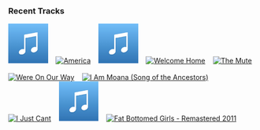### Recent Tracks
[<img src='https://github.com/atfinke/atfinke/blob/master/placeholder.jpeg?raw=true' width='16%' height='16%' alt='Bones'>](https://www.last.fm/music/red%2bseptember%2bsun/_/bones)&nbsp;&nbsp;&nbsp;&nbsp;[<img src='https://lastfm.freetls.fastly.net/i/u/300x300/e1488e759ec3454f85da9d57bc25e1ab.png' width='16%' height='16%' alt='America'>](https://www.last.fm/music/razorlight/_/america)&nbsp;&nbsp;&nbsp;&nbsp;[<img src='https://github.com/atfinke/atfinke/blob/master/placeholder.jpeg?raw=true' width='16%' height='16%' alt='Youve Got A Friend In Me - From "Toy Story"/Soundtrack Version'>](https://www.last.fm/music/randy%2bnewman/_/you%2527ve%2bgot%2ba%2bfriend%2bin%2bme%2b-%2bfrom%2b%2522toy%2bstory%2522%252fsoundtrack%2bversion)&nbsp;&nbsp;&nbsp;&nbsp;[<img src='https://lastfm.freetls.fastly.net/i/u/300x300/7429b46f36d94bdcb207ad50e9da6b56.png' width='16%' height='16%' alt='Welcome Home'>](https://www.last.fm/music/radical%2bface/_/welcome%2bhome)&nbsp;&nbsp;&nbsp;&nbsp;[<img src='https://lastfm.freetls.fastly.net/i/u/300x300/b29f8101a19b4ea886b7d2347eed1a59.png' width='16%' height='16%' alt='The Mute'>](https://www.last.fm/music/radical%2bface/_/the%2bmute)&nbsp;&nbsp;&nbsp;&nbsp;<br>[<img src='https://lastfm.freetls.fastly.net/i/u/300x300/371a9ffafb72400f8812d8822ca7f609.png' width='16%' height='16%' alt='Were On Our Way'>](https://www.last.fm/music/radical%2bface/_/we%2527re%2bon%2bour%2bway)&nbsp;&nbsp;&nbsp;&nbsp;[<img src='https://lastfm.freetls.fastly.net/i/u/300x300/4d75dbe282afff199b03a6de8d1318dc.png' width='16%' height='16%' alt='I Am Moana (Song of the Ancestors)'>](https://www.last.fm/music/rachel%2bhouse/_/i%2bam%2bmoana%2b%2528song%2bof%2bthe%2bancestors%2529)&nbsp;&nbsp;&nbsp;&nbsp;[<img src='https://lastfm.freetls.fastly.net/i/u/300x300/8dbbd25eeb61be692a968f7dd0096b0d.png' width='16%' height='16%' alt='I Just Cant'>](https://www.last.fm/music/r3hab/_/i%2bjust%2bcan%2527t)&nbsp;&nbsp;&nbsp;&nbsp;[<img src='https://github.com/atfinke/atfinke/blob/master/placeholder.jpeg?raw=true' width='16%' height='16%' alt='Killer Queen - 2011 Mix'>](https://www.last.fm/music/queen/_/killer%2bqueen%2b-%2b2011%2bmix)&nbsp;&nbsp;&nbsp;&nbsp;[<img src='https://lastfm.freetls.fastly.net/i/u/300x300/ec489dfc17f8f6b4d440787746debe01.png' width='16%' height='16%' alt='Fat Bottomed Girls - Remastered 2011'>](https://www.last.fm/music/queen/_/fat%2bbottomed%2bgirls%2b-%2bremastered%2b2011)&nbsp;&nbsp;&nbsp;&nbsp;<br>